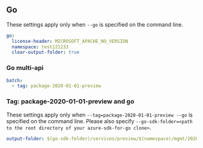 ## Go

These settings apply only when `--go` is specified on the command line.

```yaml $(go)
go:
  license-header: MICROSOFT_APACHE_NO_VERSION
  namespace: test121233
  clear-output-folder: true
```

### Go multi-api

``` yaml $(go) && $(multiapi)
batch:
  - tag: package-2020-01-01-preview
```

### Tag: package-2020-01-01-preview and go

These settings apply only when `--tag=package-2020-01-01-preview --go` is specified on the command line.
Please also specify `--go-sdk-folder=<path to the root directory of your azure-sdk-for-go clone>`.

```yaml $(tag) == 'package-2020-01-01-preview' && $(go)
output-folder: $(go-sdk-folder)/services/preview/$(namespace)/mgmt/2020-01-01/$(namespace)
```
